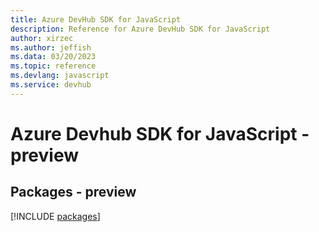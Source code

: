 ```yaml
---
title: Azure DevHub SDK for JavaScript
description: Reference for Azure DevHub SDK for JavaScript
author: xirzec
ms.author: jeffish
ms.data: 03/20/2023
ms.topic: reference
ms.devlang: javascript
ms.service: devhub
---
```

# Azure Devhub SDK for JavaScript - preview
## Packages - preview
[!INCLUDE [packages](devhub-index.md)]